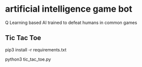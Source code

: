 # artificial intelligence game bot
Q Learning based AI trained to defeat humans in common games

## Tic Tac Toe
pip3 install -r requirements.txt

python3 tic_tac_toe.py 